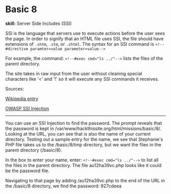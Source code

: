 # Basic 8

**skill:** Server Side Includes (SSI)

SSI is the language that servers use to execute actions before the user sees the page. In order to signify that an HTML file uses SSI, the file should have extensions of `.shtm`, `.stm`, or `.shtml`. The syntax for an SSI command is 
`<!--#directive paramter=value parameter=value-->`

For example, the command:
`<!--#exec cmd="ls ../"-->`
lists the files of the parent directory.

The site takes in raw input from the user without cleaning special characters like '<' and '!' so it will execute any SSI commands it receives.

Sources:

  [Wikipedia entry](https://en.wikipedia.org/wiki/Server_Side_Includes)

  [OWASP SSI Injection](https://owasp.org/www-community/attacks/Server-Side_Includes_(SSI)_Injection)

---

You can use an SSI Injection to find the password. The prompt reveals that the password is kept in /var/www/hackthissite.org/html/missions/basic/8/. Looking at the URL, you can see that is also the name of your current directory. Testing out a sample entry for the name, we see that Stephanie's PHP file takes us to the /basic/8/tmp directory, but we want the files in the parent directory (/basic/8). 

In the box to enter your name, enter:
`<!--#exec cmd="ls ../"-->`
to list all the files in the parent directory. The file au12ha39vc.php looks like it could be the password file.

Navigating to that page by adding /au12ha39vc.php to the end of the URL in the /basic/8 directory, we find the password: 927cdeea
